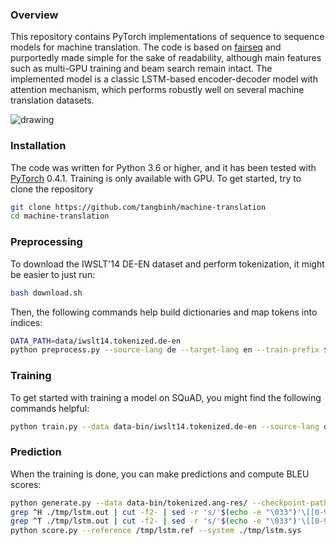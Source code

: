 ### Overview
This repository contains PyTorch implementations of sequence to sequence models for machine translation. The code is based on [fairseq](https://github.com/pytorch/fairseq) and purportedly made simple for the sake of readability, although main features such as multi-GPU training and beam search remain intact. The implemented model is a classic LSTM-based encoder-decoder model with attention mechanism, which performs robustly well on several machine translation datasets.

<img src="images/seq2seq.png" alt="drawing"/>

### Installation
The code was written for Python 3.6 or higher, and it has been tested with [PyTorch](http://pytorch.org/) 0.4.1. Training is only available with GPU. To get started, try to clone the repository

```bash
git clone https://github.com/tangbinh/machine-translation
cd machine-translation
```

### Preprocessing
To download the IWSLT'14 DE-EN dataset and perform tokenization, it might be easier to just run:
```bash
bash download.sh
```
Then, the following commands help build dictionaries and map tokens into indices:
```bash
DATA_PATH=data/iwslt14.tokenized.de-en
python preprocess.py --source-lang de --target-lang en --train-prefix $DATA_PATH/train --valid-prefix $DATA_PATH/valid --test-prefix $DATA_PATH/test --dest-dir data-bin/iwslt14.tokenized.de-en
```

### Training
To get started with training a model on SQuAD, you might find the following commands helpful:
```bash
python train.py --data data-bin/iwslt14.tokenized.de-en --source-lang de --target-lang en --lr 0.25 --clip-norm 0.1 --max-tokens 12000 --save-dir checkpoints/lstm
```

### Prediction
When the training is done, you can make predictions and compute BLEU scores:
```bash
python generate.py --data data-bin/tokenized.ang-res/ --checkpoint-path checkpoints/lstm_res2ang/checkpoint_best.pt > /tmp/lstm.out
grep ^H ./tmp/lstm.out | cut -f2- | sed -r 's/'$(echo -e "\033")'\[[0-9]{1,2}(;([0-9]{1,2})?)?[mK]//g' > ./tmp/lstm.sys
grep ^T ./tmp/lstm.out | cut -f2- | sed -r 's/'$(echo -e "\033")'\[[0-9]{1,2}(;([0-9]{1,2})?)?[mK]//g' > ./tmp/lstm.ref
python score.py --reference /tmp/lstm.ref --system ./tmp/lstm.sys
```
